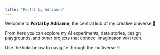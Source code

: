 ```yaml
---
title: "Portal by Adrianne"
---
```


Welcome to **Portal by Adrianne**, the central hub of my creative universe 🌸  

From here you can explore my AI experiments, data stories, design playgrounds, and other projects that connect imagination with tech.  

Use the links below to navigate through the multiverse ✨